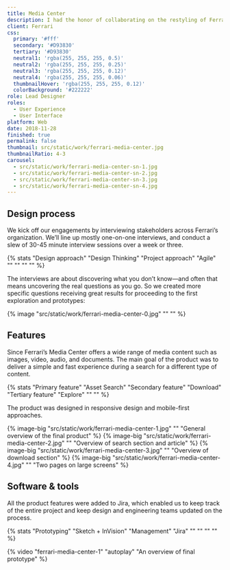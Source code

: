 ```yaml
---
title: Media Center
description: I had the honor of collaborating on the restyling of Ferrari's Media Center website. As a globally distributed platform, it caters to journalists, writers, publishers, and editors, offering exclusive content that embodies Ferrari's brand philosophy of originality, aspiration, and inspiration.
client: Ferrari
css:
  primary: '#fff'
  secondary: '#D93830'
  tertiary: '#D93830'
  neutral1: 'rgba(255, 255, 255, 0.5)'
  neutral2: 'rgba(255, 255, 255, 0.25)'
  neutral3: 'rgba(255, 255, 255, 0.12)'
  neutral4: 'rgba(255, 255, 255, 0.06)'
  thumbnailHover: 'rgba(255, 255, 255, 0.12)'
  colorBackground: '#222222'
role: Lead Designer
roles:
  - User Experience
  - User Interface
platform: Web
date: 2018-11-28
finished: true
permalink: false
thumbnail: src/static/work/ferrari-media-center.jpg
thumbnailRatio: 4-3
carousel:
  - src/static/work/ferrari-media-center-sn-1.jpg
  - src/static/work/ferrari-media-center-sn-2.jpg
  - src/static/work/ferrari-media-center-sn-3.jpg
  - src/static/work/ferrari-media-center-sn-4.jpg
---
```


## Design process

We kick off our engagements by interviewing stakeholders across Ferrari’s organization. We’ll line up mostly one-on-one interviews, and conduct a slew of 30-45 minute interview sessions over a week or three.

{% stats "Design approach" "Design Thinking" "Project approach" "Agile" "" "" "" "" %}

The interviews are about discovering what you don’t know—and often that means uncovering the real questions as you go. So we created more specific questions receiving great results for proceeding to the first exploration and prototypes:

{% image "src/static/work/ferrari-media-center-0.jpg" "" "" %}

## Features

Since Ferrari’s Media Center offers a wide range of media content such as images, video, audio, and documents. The main goal of the product was to deliver a simple and fast experience during a search for a different type of content.

{% stats "Primary feature" "Asset Search" "Secondary feature" "Download" "Tertiary feature" "Explore" "" "" %}

The product was designed in responsive design and mobile-first approaches.

{% image-big "src/static/work/ferrari-media-center-1.jpg" "" "General overview of the final product" %}
{% image-big "src/static/work/ferrari-media-center-2.jpg" "" "Overview of search section and article" %}
{% image-big "src/static/work/ferrari-media-center-3.jpg" "" "Overview of download section" %}
{% image-big "src/static/work/ferrari-media-center-4.jpg" "" "Two pages on large screens" %}

## Software & tools

All the product features were added to Jira, which enabled us to keep track of the entire project and keep design and engineering teams updated on the process.

{% stats "Prototyping" "Sketch + InVision" "Management" "Jira" "" "" "" "" %}

{% video "ferrari-media-center-1" "autoplay" "An overview of final prototype" %}
